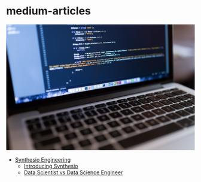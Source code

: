 # medium-articles

![alt text](images/medium-articles.jpg "Develop with Synthesio")


* [Synthesio Engineering](synthesio-engineering)
    * [Introducing Synthesio](synthesio-engineering/introducting-synthesio.md)
    * [Data Scientist vs Data Science Engineer](synthesio-engineering/data-scientist-vs-data-science-engineer.md)